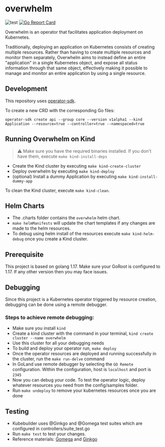 # overwhelm
![test](https://github.com/ExpediaGroup/overwhelm/workflows/test/badge.svg?branch=master)
[![Go Report Card](https://goreportcard.com/badge/github.com/ExpediaGroup/overwhelm)](https://goreportcard.com/report/github.com/ExpediaGroup/overwhelm)

Overwhelm is an operator that facilitates application deployment on Kubernetes.

Traditionally, deploying an application on Kubernetes consists of creating multiple resources.
Rather than having to create multiple resources and monitor them separately, Overwhelm aims to
instead define an entire "application" in a single Kubernetes object, and expose all status
information through that same object, effectively making it possible to manage and monitor an
entire application by using a single resource.


## Development 
This repository uses [operator-sdk](https://sdk.operatorframework.io/docs/building-operators/golang/quickstart/).

To create a new CRD with the corresponding Go files:
```console
operator-sdk create api --group core --version v1alpha1 --kind Application --resource=true --controller=true --namespaced=true
```

## Running Overwhelm on Kind
> ⚠ Make sure you have the required binaries installed. If you don't have them, execute `make kind-install-deps`
- Create the Kind cluster by executing `make kind-create-cluster`
- Deploy overwhelm by executing `make kind-deploy`
- (optional) Install a dummy Application by executing `make kind-install-dummy-app`


To clean the Kind cluster, execute `make kind-clean`.

## Helm Charts
- The .charts folder contains the `overwhelm` helm chart.
- `make helmManifests` will update the chart templates if any changes are made to the helm resources. 
- To debug using helm install of the resources execute `make kind-helm-debug` once you create a Kind cluster.


## Prerequisite
This project is based on golang 1.17. Make sure your GoRoot is configured to 1.17. If any other version then you may face issues.

## Debugging
Since this project is a Kubernetes operator triggered by resource creation, debugging can be done using a remote debugger.

### Steps to achieve remote debugging:

* Make sure you install `kind`
* Create a kind cluster with the command in your terminal, `kind create cluster --name overwhelm`
* Use this cluster for all your debugging needs
* To build and deploy your operator run, `make deploy`
* Once the operator resources are deployed and running successfully in the cluster, run the `make run-delve` command
* In GoLand use remote debugger by selecting the `GO Remote` configuration. Within the configuration, host is `localhost` and port is `2345`
* Now you can debug your code. To test the operator logic, deploy whatever resources you need from the config/samples folder.
* Run `make undeploy` to remove your kubernetes resources once you are done

## Testing
* Kubebuilder uses @Ginkgo and @Gomega test suites which are configured in controllers/suite_test.go
* Run `make test` to test your changes. 
* Reference materials: [Gomega](https://onsi.github.io/gomega/) and [Ginkgo](https://onsi.github.io/ginkgo/)

